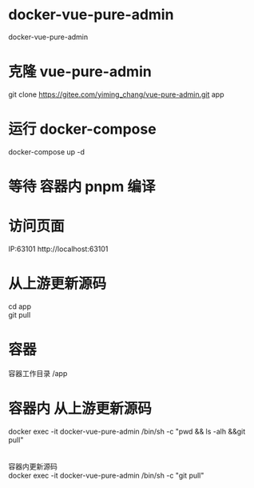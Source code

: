# docker-vue-pure-admin
docker-vue-pure-admin


# 克隆 vue-pure-admin
git clone https://gitee.com/yiming_chang/vue-pure-admin.git app

# 运行 docker-compose
docker-compose up -d

# 等待 容器内 pnpm 编译

# 访问页面
IP:63101
http://localhost:63101

# 从上游更新源码
cd app
<br/>
git pull

# 容器
容器工作目录 /app

# 容器内 从上游更新源码
docker exec -it docker-vue-pure-admin /bin/sh -c "pwd && ls -alh &&git pull"
<br/>
<br/>
<br/>
容器内更新源码
<br/>
docker exec -it docker-vue-pure-admin /bin/sh -c "git pull"
